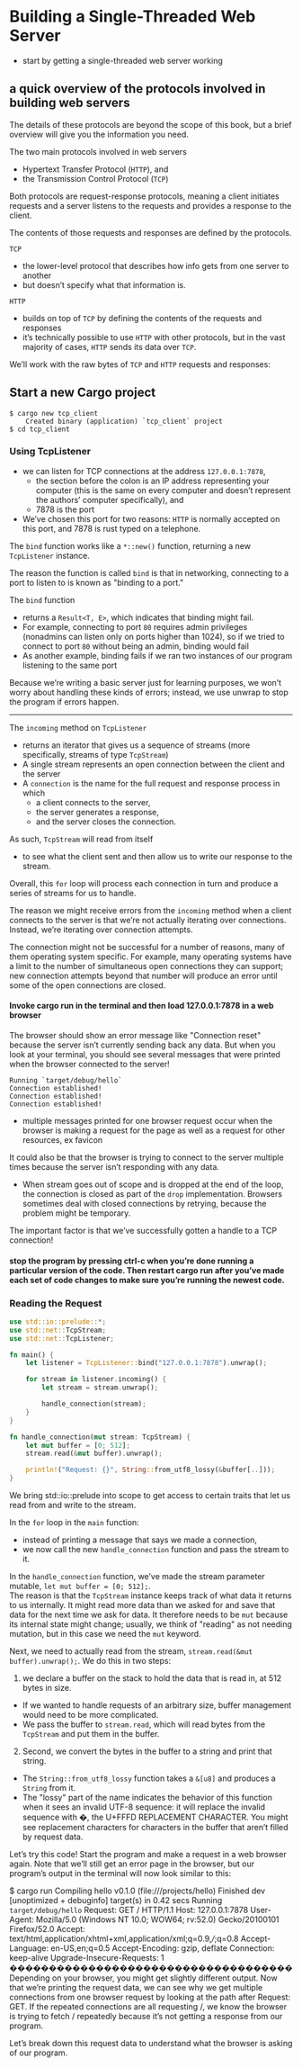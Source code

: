 # Building a Single-Threaded Web Server

- start by getting a single-threaded web server working
  
## a quick overview of the protocols involved in building web servers

The details of these protocols are beyond the scope of this book, but a brief overview will give you the information you need.

The two main protocols involved in web servers

- Hypertext Transfer Protocol (`HTTP`), and
- the Transmission Control Protocol (`TCP`)
  
Both protocols are request-response protocols, meaning a client initiates requests and a server listens to the requests and provides a response to the client.  

The contents of those requests and responses are defined by the protocols.

`TCP`  

- the lower-level protocol that describes how info gets from one server to another 
- but doesn’t specify what that information is.  

`HTTP`

- builds on top of `TCP` by defining the contents of the requests and responses
- it’s technically possible to use `HTTP` with other protocols, but in the vast majority of cases, `HTTP` sends its data over `TCP`. 

We’ll work with the raw bytes of `TCP` and `HTTP` requests and responses:  

## Start a new Cargo project

```
$ cargo new tcp_client
    Created binary (application) `tcp_client` project
$ cd tcp_client
```

### Using TcpListener

- we can listen for TCP connections at the address `127.0.0.1:7878`,
  - the section before the colon is an IP address representing your computer (this is the same on every computer and doesn’t represent the authors’ computer specifically), and 
  - 7878 is the port
- We’ve chosen this port for two reasons: `HTTP` is normally accepted on this port, and 7878 is rust typed on a telephone.

The `bind` function works like a `*::new()` function, returning a new `TcpListener` instance.  

The reason the function is called `bind` is that in networking, connecting to a port to listen to is known as "binding to a port."  

The `bind` function

- returns a `Result<T, E>`, which indicates that binding might fail. 
- For example, connecting to port `80` requires admin privileges (nonadmins can listen only on ports higher than 1024), so if we tried to connect to port `80` without being an admin, binding would fail
- As another example, binding fails if we ran two instances of our program listening to the same port

Because we’re writing a basic server just for learning purposes, we won’t worry about handling these kinds of errors; instead, we use unwrap to stop the program if errors happen.

-----

The `incoming` method on `TcpListener`

- returns an iterator that gives us a sequence of streams (more specifically, streams of type `TcpStream`)
- A single stream represents an open connection between the client and the server
- A `connection` is the name for the full request and response process in which
  - a client connects to the server,
  - the server generates a response, 
  - and the server closes the connection. 
  
As such, `TcpStream` will read from itself
- to see what the client sent and then allow us to write our response to the stream. 

Overall, this `for` loop will process each connection in turn and produce a series of streams for us to handle.  

The reason we might receive errors from the `incoming` method when a client connects to the server is that we’re not actually iterating over connections. Instead, we’re iterating over connection attempts.  

The connection might not be successful for a number of reasons, many of them operating system specific. For example, many operating systems have a limit to the number of simultaneous open connections they can support; new connection attempts beyond that number will produce an error until some of the open connections are closed.

#### Invoke cargo run in the terminal and then load 127.0.0.1:7878 in a web browser

The browser should show an error message like "Connection reset" because the server isn’t currently sending back any data. But when you look at your terminal, you should see several messages that were printed when the browser connected to the server!

```
Running `target/debug/hello`
Connection established!
Connection established!
Connection established!
```

- multiple messages printed for one browser request occur when the browser is making a request for the page as well as a request for other resources, ex favicon

It could also be that the browser is trying to connect to the server multiple times because the server isn’t responding with any data.  

- When stream goes out of scope and is dropped at the end of the loop, the connection is closed as part of the `drop` implementation. Browsers sometimes deal with closed connections by retrying, because the problem might be temporary.  

The important factor is that we’ve successfully gotten a handle to a TCP connection!

#### stop the program by pressing ctrl-c when you’re done running a particular version of the code. Then restart cargo run after you’ve made each set of code changes to make sure you’re running the newest code.

### Reading the Request

```rust
use std::io::prelude::*;
use std::net::TcpStream;
use std::net::TcpListener;

fn main() {
    let listener = TcpListener::bind("127.0.0.1:7878").unwrap();

    for stream in listener.incoming() {
        let stream = stream.unwrap();

        handle_connection(stream);
    }
}

fn handle_connection(mut stream: TcpStream) {
    let mut buffer = [0; 512];
    stream.read(&mut buffer).unwrap();

    println!("Request: {}", String::from_utf8_lossy(&buffer[..]));
}
```

We bring std::io::prelude into scope to get access to certain traits that let us read from and write to the stream.  

In the `for` loop in the `main` function:  

- instead of printing a message that says we made a connection,
- we now call the new `handle_connection` function and pass the stream to it.  

In the `handle_connection` function, we’ve made the stream parameter mutable, `let mut buffer = [0; 512];`.  
The reason is that the `TcpStream` instance keeps track of what data it returns to us internally. It might read more data than we asked for and save that data for the next time we ask for data. It therefore needs to be `mut` because its internal state might change; usually, we think of "reading" as not needing mutation, but in this case we need the `mut` keyword.

Next, we need to actually read from the stream, `stream.read(&mut buffer).unwrap();`. We do this in two steps:

1. we declare a buffer on the stack to hold the data that is read in, at 512 bytes in size. 
  - If we wanted to handle requests of an arbitrary size, buffer management would need to be more complicated. 
  - We pass the buffer to `stream.read`, which will read bytes from the `TcpStream` and put them in the buffer.  

2. Second, we convert the bytes in the buffer to a string and print that string. 
  - The `String::from_utf8_lossy` function takes a `&[u8]` and produces a `String` from it. 
  - The "lossy" part of the name indicates the behavior of this function when it sees an invalid UTF-8 sequence: it will replace the invalid sequence with �, the U+FFFD REPLACEMENT CHARACTER. You might see replacement characters for characters in the buffer that aren’t filled by request data.

Let’s try this code! Start the program and make a request in a web browser again. Note that we’ll still get an error page in the browser, but our program’s output in the terminal will now look similar to this:


$ cargo run
   Compiling hello v0.1.0 (file:///projects/hello)
    Finished dev [unoptimized + debuginfo] target(s) in 0.42 secs
     Running `target/debug/hello`
Request: GET / HTTP/1.1
Host: 127.0.0.1:7878
User-Agent: Mozilla/5.0 (Windows NT 10.0; WOW64; rv:52.0) Gecko/20100101
Firefox/52.0
Accept: text/html,application/xhtml+xml,application/xml;q=0.9,*/*;q=0.8
Accept-Language: en-US,en;q=0.5
Accept-Encoding: gzip, deflate
Connection: keep-alive
Upgrade-Insecure-Requests: 1
������������������������������������
Depending on your browser, you might get slightly different output. Now that we’re printing the request data, we can see why we get multiple connections from one browser request by looking at the path after Request: GET. If the repeated connections are all requesting /, we know the browser is trying to fetch / repeatedly because it’s not getting a response from our program.

Let’s break down this request data to understand what the browser is asking of our program.
